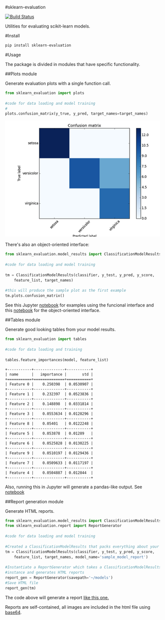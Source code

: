 #sklearn-evaluation

[![Build Status](https://travis-ci.org/edublancas/sklearn-evaluation.svg?branch=master)](https://travis-ci.org/edublancas/sklearn-evaluation)

Utilities for evaluating scikit-learn models.

#Install

```bash
pip install sklearn-evaluation
```

#Usage

The package is divided in modules that have specific functionality.

##Plots module

Generate evaluation plots with a single function call.
```python
from sklearn_evaluation import plots

#code for data loading and model training
#
plots.confusion_matrix(y_true, y_pred, target_names=target_names)
```

![confusion matrix](examples/cm.png)

There's also an object-oriented interface:

```python
from sklearn_evaluation.model_results import ClassificationModelResults

#code for data loading and model training

tm = ClassificationModelResults(classifier, y_test, y_pred, y_score,
    feature_list, target_names)

#this will produce the sample plot as the first example
tm.plots.confusion_matrix()
```

See this Jupyter [notebook](examples/plots.ipynb) for examples using the funcional interface and this [notebook](examples/using-oop-interface.ipynb) for the object-oriented interface.

##Tables module

Generate good looking tables from your model results.

```python
from sklearn_evaluation import tables

#code for data loading and training

tables.feature_importances(model, feature_list)
```

```
+-----------+--------------+-----------+
| name      |   importance |       std |
+===========+==============+===========+
| Feature 0 |    0.250398  | 0.0530907 |
+-----------+--------------+-----------+
| Feature 1 |    0.232397  | 0.0523836 |
+-----------+--------------+-----------+
| Feature 2 |    0.148898  | 0.0331814 |
+-----------+--------------+-----------+
| Feature 3 |    0.0553634 | 0.0128296 |
+-----------+--------------+-----------+
| Feature 8 |    0.05401   | 0.0122248 |
+-----------+--------------+-----------+
| Feature 5 |    0.053878  | 0.01289   |
+-----------+--------------+-----------+
| Feature 6 |    0.0525828 | 0.0130225 |
+-----------+--------------+-----------+
| Feature 9 |    0.0510197 | 0.0129436 |
+-----------+--------------+-----------+
| Feature 7 |    0.0509633 | 0.0117197 |
+-----------+--------------+-----------+
| Feature 4 |    0.0504887 | 0.012844  |
+-----------+--------------+-----------+
```

Also, running this in Jupyter will generate a pandas-like output. See [notebook](examples/plots.ipynb)

##Report generation module

Generate HTML reports.

```python
from sklearn_evaluation.model_results import ClassificationModelResults
from sklearn_evaluation.report import ReportGenerator

#code for data loading and model training

#Created a ClassificationModelResults that packs everything about your model
tm = ClassificationModelResults(classifier, y_test, y_pred, y_score,
    feature_list, target_names, model_name='sample_model_report')

#Instantiate a ReportGenerator which takes a ClassificationModelResults
#instance and generates HTML reports
report_gen = ReportGenerator(savepath='~/models')
#Save HTML file
report_gen(tm)
```

The code above will generate a report [like this one.](http://htmlpreview.github.com/?https://github.com/edublancas/sklearn-model-evaluation/blob/master/examples/sample_model_report.html)

Reports are self-contained, all images are included in the html file using [base64](https://en.wikipedia.org/wiki/Base64).
